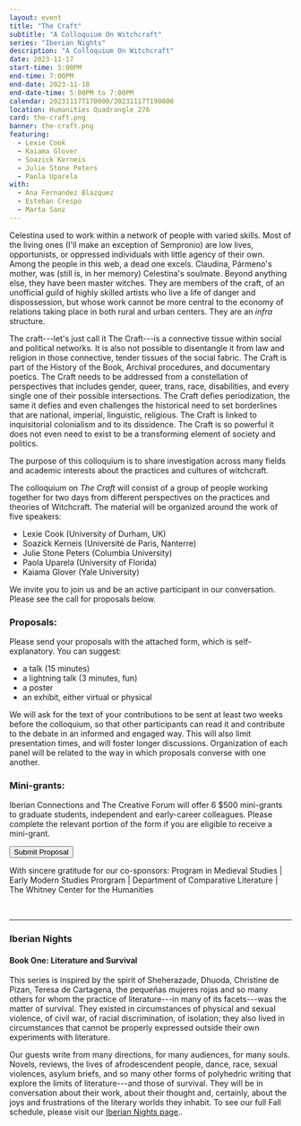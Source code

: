 ```yaml
---
layout: event
title: "The Craft"
subtitle: "A Colloquium On Witchcraft"
series: "Iberian Nights"
description: "A Colloquium On Witchcraft"
date: 2023-11-17
start-time: 5:00PM
end-time: 7:00PM
end-date: 2023-11-18
end-date-time: 5:00PM to 7:00PM
calendar: 20231117T170000/20231117T190000
location: Humanities Quadrangle 276
card: the-craft.png
banner: the-craft.png
featuring:
  - Lexie Cook
  - Kaiama Glover
  - Soazick Kerneis
  - Julie Stone Peters
  - Paola Uparela
with:
  - Ana Fernandez Blazquez
  - Esteban Crespo
  - Marta Sanz
---
```


Celestina used to work within a network of people with varied skills.
Most of the living ones (I'll make an exception of Sempronio) are
low lives, opportunists, or oppressed individuals with little agency of
their own. Among the people in this web, a dead one excels. Claudina, Pármeno's
mother, was (still is, in her memory) Celestina's soulmate. Beyond
anything else, they have been master witches. They are members of the
craft, of an unofficial guild of highly skilled artists who live a life
of danger and dispossession, but whose work cannot be more central to
the economy of relations taking place in both rural and urban centers.
They are an _infra_ structure.

The craft---let's just call it The Craft---is a connective tissue
within social and political networks. It is also not possible to
disentangle it from law and religion in those connective, tender tissues
of the social fabric. The Craft is part of the History of the Book,
Archival procedures, and documentary poetics. The Craft needs to be
addressed from a constellation of perspectives that includes gender,
queer, trans, race, disabilities, and every single one of their possible
intersections. The Craft defies periodization, the same it defies and
even challenges the historical need to set borderlines that are
national, imperial, linguistic, religious. The Craft is linked to
inquisitorial colonialism and to its dissidence. The Craft is so
powerful it does not even need to exist to be a transforming element of
society and politics.

The purpose of this colloquium is to share investigation across many
fields and academic interests about the practices and cultures of
witchcraft.

The colloquium on _The Craft_ will consist of a group of people working
together for two days from different perspectives on the practices and
theories of Witchcraft. The material will be organized around the work
of five speakers:

- Lexie Cook (University of Durham, UK)
- Soazick Kerneis (Université de Paris, Nanterre)
- Julie Stone Peters (Columbia University)
- Paola Uparela (University of Florida)
- Kaiama Glover (Yale University)

We invite you to join us and be an active participant in our conversation. Please see the call for proposals below.

### Proposals:

Please send your proposals with the attached form, which is
self-explanatory. You can suggest:

- a talk (15 minutes)
- a lightning talk (3 minutes, fun)
- a poster
- an exhibit, either virtual or physical

We will ask for the text of your contributions to be sent at least two
weeks before the colloquium, so that other participants can read it and
contribute to the debate in an informed and engaged way. This will also
limit presentation times, and will foster longer discussions.
Organization of each panel will be related to the way in which proposals
converse with one another.

### Mini-grants:

Iberian Connections and The Creative Forum will offer 6 \$500
mini-grants to graduate students, independent and early-career
colleagues. Please complete the relevant portion of the form if you are
eligible to receive a mini-grant.

<div class="row justify-content-md-center mb-5 mt-5">
  <div class="col">         
      <a href="https://docs.google.com/forms/d/e/1FAIpQLSdpKsfnF-uXJcsbErOjWaFv3nDxBGezqSnpIrRE4BcFYDYnxA/viewform?pli=1" target="_blank" class="card-link">
        <button type="button" class="btn btn-warning text-white">
          Submit Proposal
        </button>
      </a>
  </div>
</div>

With sincere gratitude for our co-sponsors: Program in Medieval Studies \| Early Modern Studies Prorgram \| Department of Comparative Literature \| The Whitney Center for the Humanities

<br>

---

### Iberian Nights

#### Book One: Literature and Survival

This series is inspired by the spirit of Sheherazade, Dhuoda, Christine de Pizan, Teresa de Cartagena, the pequeñas mujeres rojas and so many others for whom the practice of literature---in many of its facets---was the matter of survival. They existed in circumstances of physical and sexual violence, of civil war, of racial discrimination, of isolation; they also lived in circumstances that cannot be properly expressed outside their own experiments with literature.

Our guests write from many directions, for many audiences, for many souls. Novels, reviews, the lives of afrodescendent people, dance, race, sexual violences, asylum briefs, and so many other forms of polyhedric writing that explore the limits of literature---and those of survival. They will be in conversation about their work, about their thought and, certainly, about the joys and frustrations of the literary worlds they inhabit. To see our full Fall schedule, please visit our [Iberian Nights page](https://creativeforum.yale.edu/special/iberian-nights.html)..
